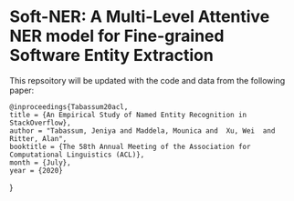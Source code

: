 # Soft-NER: A Multi-Level Attentive NER model for Fine-grained Software Entity Extraction

This repsoitory will be updated with the code and data from the following paper:
   
	@inproceedings{Tabassum20acl,
    title = {An Empirical Study of Named Entity Recognition in StackOverflow},
    author = "Tabassum, Jeniya and Maddela, Mounica and  Xu, Wei  and Ritter, Alan",
    booktitle = {The 58th Annual Meeting of the Association for Computational Linguistics (ACL)},
    month = {July},
    year = {2020}
}

